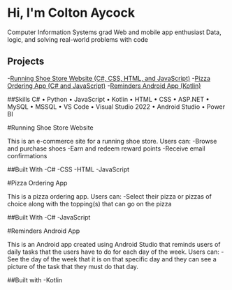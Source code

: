 # Hi, I'm Colton Aycock 

Computer Information Systems grad
Web and mobile app enthusiast 
Data, logic, and solving real-world problems with code

## Projects
-[Running Shoe Store Website (C#, CSS, HTML, and JavaScript)](https://github.com/Coltonaycock12/Colton-Aycock-Final-Project) 
-[Pizza Ordering App (C# and JavaScript)](https://github.com/Coltonaycock12/CIDM2315/blob/main/Colton_Aycock_Final_Proj_2.cs) 
-[Reminders Android App (Kotlin)](https://github.com/Coltonaycock12/Reminders) 

##Skills 
C# • Python • JavaScript • Kotlin • HTML • CSS • ASP.NET • MySQL • MSSQL • VS Code • Visual Studio 2022 • Android Studio • Power BI 

#Running Shoe Store Website

This is an e-commerce site for a running shoe store. Users can:
-Browse and purchase shoes
-Earn and redeem reward points
-Receive email confirmations 

##Built With
-C#
-CSS
-HTML
-JavaScript

#Pizza Ordering App

This is a pizza ordering app. Users can:
-Select their pizza or pizzas of choice along with the topping(s) that can go on the pizza 

##Built With
-C#
-JavaScript

#Reminders Android App

This is an Android app created using Android Studio that reminds users of daily tasks that the users have to do for each day of the week. Users can:
-See the day of the week that it is on that specific day and they can see a picture of the task that they must do that day.

##Built with 
-Kotlin








